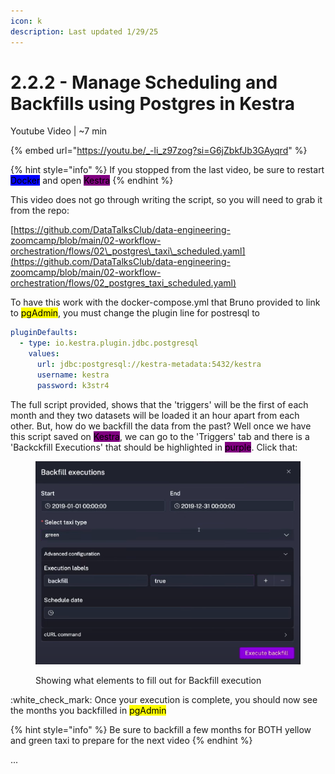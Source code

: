 ```yaml
---
icon: k
description: Last updated 1/29/25
---
```


# 2.2.2 - Manage Scheduling and Backfills using Postgres in Kestra

Youtube Video | \~7 min

{% embed url="https://youtu.be/_-li_z97zog?si=G6jZbkfJb3GAyqrd" %}

{% hint style="info" %}
If you stopped from the last video, be sure to restart <mark style="background-color:blue;">Docker</mark> and open <mark style="background-color:purple;">Kestra</mark>
{% endhint %}

This video does not go through writing the script, so you will need to grab it from the repo:

[https://github.com/DataTalksClub/data-engineering-zoomcamp/blob/main/02-workflow-orchestration/flows/02\_postgres\_taxi\_scheduled.yaml](https://github.com/DataTalksClub/data-engineering-zoomcamp/blob/main/02-workflow-orchestration/flows/02_postgres_taxi_scheduled.yaml)

To have this work with the docker-compose.yml that Bruno provided to link to <mark style="background-color:yellow;">pgAdmin</mark>, you must change the plugin line for postresql to

```yaml
pluginDefaults:
  - type: io.kestra.plugin.jdbc.postgresql
    values:
      url: jdbc:postgresql://kestra-metadata:5432/kestra
      username: kestra
      password: k3str4
```

The full script provided, shows that the 'triggers' will be the first of each month and they two datasets will be loaded it an hour apart from each other.  But, how do we backfill the data from the past? Well once we have this script saved on <mark style="background-color:purple;">Kestra</mark>, we can go to the 'Triggers' tab and there is a 'Backckfill Executions' that should be highlighted in <mark style="background-color:purple;">purple</mark>. Click that:

<figure><img src="../../.gitbook/assets/Screen Shot 2025-01-29 at 5.54.38 PM.png" alt=""><figcaption><p>Showing what elements to fill out for Backfill execution</p></figcaption></figure>

:white\_check\_mark: Once your execution is complete, you should now see the months you backfilled in <mark style="background-color:yellow;">pgAdmin</mark>

{% hint style="info" %}
Be sure to backfill a few months for BOTH yellow and green taxi to prepare for the next video
{% endhint %}





...

